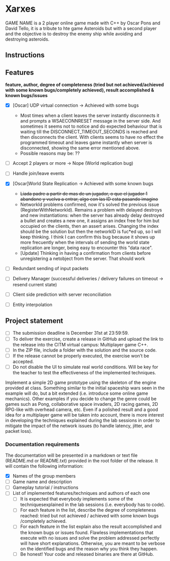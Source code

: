 # Xarxes

GAME NAME is a 2 player online game made with C++ by Oscar Pons and David Tello, it is a tribute to hte game Asteroids but with a second player and the objective is to destroy the enemy ship while avoiding and destroying asteroids.

## Instructions


## Features
**feature, author, degree of completeness (tried but not achieved/achieved with some known bugs/completely achieved), result accomplished & known bugs/issues**
* [x] [Oscar] UDP virtual connection -> Achieved with some bugs
  * Most times when a client leaves the server instantly disconnects it and prompts a WSAECONNRESET message in the server side. And sometimes it seems not to notice and do expected behaviour that is waiting till the DISCONNECT_TIMEOUT_SECONDS is reached and then disconnects the client. With clients seems to have no effect the programmed timeout and leaves game instantly when server is disconnected, showing the same error mentioned above.
  * Possible reasons may be: ??
* [ ] Accept 2 players or more -> Nope (World replication bug)
* [ ] Handle join/leave events
* [x] [Oscar]World State Replication -> Achieved with some known bugs
    * ~~Liada padre a partir de mas de un jugador, o que el jugador 1 abandone y vuelva a entrar, algo con las ID esta pasando imagino~~
	* NetworkId problems confirmed, now it's solved the previous issue (RegisterWithNetworkId). Remains a problem with delayed destroys and new instantiations: when the server has already delay destroyed a bullet and creates a new one, it assigns an index free for him but occupied on the clients, then an assert arises. Changing the index should be the solution but then the networkID is fuc*ed up, so I will keep thinking. I think I can confirm this bug because it shows up more frecuently when the intervals of sending the world state replication are longer, being easy to encounter this "data race".
	* [Update] Thinking in having a confirmation from clients before unregistering a netobject from the server. That should work
* [ ] Redundant sending of input packets
* [ ] Delivery Manager (successful deliveries / delivery failures on timeout -> resend current state)
* [ ] Client side prediction with server reconciliation
* [ ] Entity interpolation


## Project statement

* [ ] The submission deadline is December 31st at 23:59:59.
* [ ] To deliver the exercise, create a release in GitHub and upload the link to the release into the CITM virtual campus: Multiplayer game C++.
* [ ] In the ZIP file, include a folder with the solution and the source code.
* [ ] If the release cannot be properly executed, the exercise won’t be accepted.
* [ ] Do not disable the UI to simulate real world conditions. Will be key for the teacher to test the effectiveness of the implemented techniques.

Implement a simple 2D game prototype using the skeleton of the engine provided at class. Something similar to the initial spaceship wars seen in the example will do, but a bit extended (i.e. introduce some online game mechanics). Other examples if you decide to change the genre could be games such as Pong, collaborative space invaders, 2D racing games, 2D RPG-like
with overhead camera, etc.
Even if a polished result and a good idea for a multiplayer game will be taken into account, there is more interest in developing the techniques explained during the lab sessions in order to mitigate the impact of the network issues (to handle latency, jitter, and packet loss).

### Documentation requirements
The documentation will be presented in a markdown or text file (README.md or README.txt) provided in the root folder of the release. It will contain the following information:
* [x] Names of the group members
* [ ] Game name and description
* [ ] Gameplay tutorial / instructions
* [ ] List of implemented features/techniques and authors of each one
    * [ ] It is expected that everybody implements some of the techniquesexplained in the lab sessions (i.e. everybody has to code).
    * [ ] For each feature in the list, describe the degree of completeness reached: tried but not achieved / achieved with some known bugs /completely achieved.
    * [ ] For each feature in the list explain also the result accomplished and the known bugs or issues found. Flawless implementations that execute with no issues and solve the problem addressed perfectly will have short explanations. Otherwise, you are meant to be verbose on the identified bugs and the reason why you think they happen. 
    * [ ] Be honest! Your code and released binaries are there at GitHub.